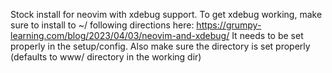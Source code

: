 Stock install for neovim with xdebug support. 
To get xdebug working, make sure to install to ~/ following directions here:
https://grumpy-learning.com/blog/2023/04/03/neovim-and-xdebug/
It needs to be set properly in the setup/config. Also make sure the directory
is set properly (defaults to www/ directory in the working dir)
